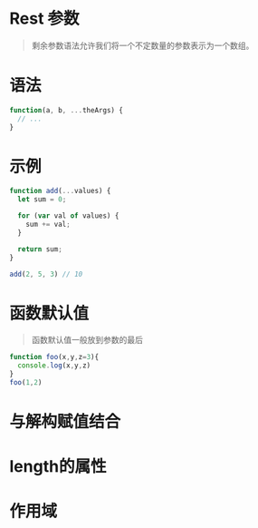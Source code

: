 # Rest 参数

> 剩余参数语法允许我们将一个不定数量的参数表示为一个数组。

# 语法
```javascript
function(a, b, ...theArgs) {
  // ...
}
```

# 示例
```javascript
function add(...values) {
  let sum = 0;

  for (var val of values) {
    sum += val;
  }

  return sum;
}

add(2, 5, 3) // 10
```

# 函数默认值

> 函数默认值一般放到参数的最后

```javascript
function foo(x,y,z=3){
  console.log(x,y,z)
}
foo(1,2)
```
# 与解构赋值结合

# length的属性

# 作用域

#
